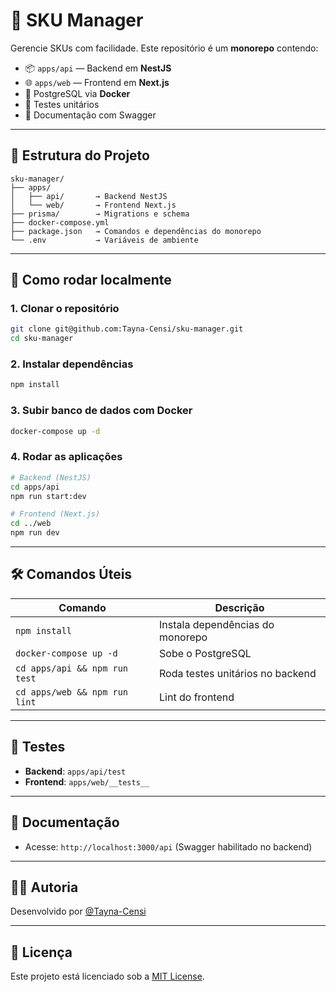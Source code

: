 # 🧠 SKU Manager

Gerencie SKUs com facilidade. Este repositório é um **monorepo** contendo:

- 📦 `apps/api` — Backend em **NestJS**
- 🌐 `apps/web` — Frontend em **Next.js**
- 🐘 PostgreSQL via **Docker**
- 🧪 Testes unitários
- 📄 Documentação com Swagger

---

## 📁 Estrutura do Projeto

```
sku-manager/
├── apps/
│   ├── api/       → Backend NestJS
│   └── web/       → Frontend Next.js
├── prisma/        → Migrations e schema
├── docker-compose.yml
├── package.json   → Comandos e dependências do monorepo
└── .env           → Variáveis de ambiente
```

---

## 🚀 Como rodar localmente

### 1. Clonar o repositório

```bash
git clone git@github.com:Tayna-Censi/sku-manager.git
cd sku-manager
```

### 2. Instalar dependências

```bash
npm install
```

### 3. Subir banco de dados com Docker

```bash
docker-compose up -d
```

### 4. Rodar as aplicações

```bash
# Backend (NestJS)
cd apps/api
npm run start:dev

# Frontend (Next.js)
cd ../web
npm run dev
```

---

## 🛠️ Comandos Úteis

| Comando                      | Descrição                            |
|-----------------------------|----------------------------------------|
| `npm install`               | Instala dependências do monorepo       |
| `docker-compose up -d`     | Sobe o PostgreSQL                      |
| `cd apps/api && npm run test` | Roda testes unitários no backend       |
| `cd apps/web && npm run lint` | Lint do frontend                      |

---

## 🧪 Testes

- **Backend**: `apps/api/test`
- **Frontend**: `apps/web/__tests__`

---

## 📘 Documentação

- Acesse: `http://localhost:3000/api` (Swagger habilitado no backend)

---

## 🧑‍💻 Autoria

Desenvolvido por [@Tayna-Censi](https://github.com/Tayna-Censi)

---

## 📄 Licença

Este projeto está licenciado sob a [MIT License](LICENSE).
